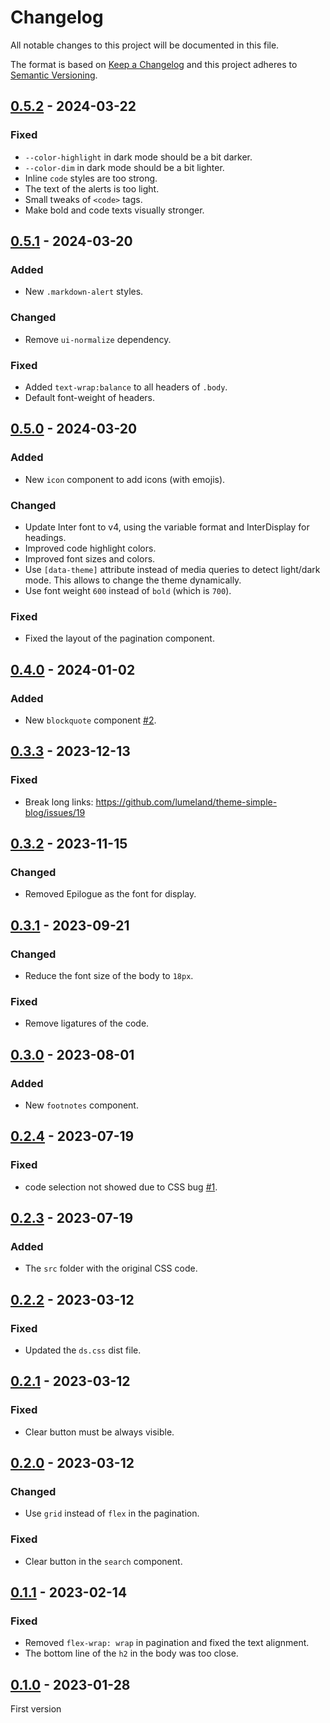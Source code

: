 # Changelog
All notable changes to this project will be documented in this file.

The format is based on [Keep a Changelog](http://keepachangelog.com/) and this
project adheres to [Semantic Versioning](http://semver.org/).

## [0.5.2] - 2024-03-22
### Fixed
- `--color-highlight` in dark mode should be a bit darker.
- `--color-dim` in dark mode should be a bit lighter.
- Inline `code` styles are too strong.
- The text of the alerts is too light.
- Small tweaks of `<code>` tags.
- Make bold and code texts visually stronger.

## [0.5.1] - 2024-03-20
### Added
- New `.markdown-alert` styles.

### Changed
- Remove `ui-normalize` dependency.

### Fixed
- Added `text-wrap:balance` to all headers of `.body`.
- Default font-weight of headers.

## [0.5.0] - 2024-03-20
### Added
- New `icon` component to add icons (with emojis).

### Changed
- Update Inter font to v4, using the variable format and InterDisplay for
  headings.
- Improved code highlight colors.
- Improved font sizes and colors.
- Use `[data-theme]` attribute instead of media queries to detect light/dark
  mode. This allows to change the theme dynamically.
- Use font weight `600` instead of `bold` (which is `700`).

### Fixed
- Fixed the layout of the pagination component.

## [0.4.0] - 2024-01-02
### Added
- New `blockquote` component [#2].

## [0.3.3] - 2023-12-13
### Fixed
- Break long links: https://github.com/lumeland/theme-simple-blog/issues/19

## [0.3.2] - 2023-11-15
### Changed
- Removed Epilogue as the font for display.

## [0.3.1] - 2023-09-21
### Changed
- Reduce the font size of the body to `18px`.

### Fixed
- Remove ligatures of the code.

## [0.3.0] - 2023-08-01
### Added
- New `footnotes` component.

## [0.2.4] - 2023-07-19
### Fixed
- code selection not showed due to CSS bug [#1].

## [0.2.3] - 2023-07-19
### Added
- The `src` folder with the original CSS code.

## [0.2.2] - 2023-03-12
### Fixed
- Updated the `ds.css` dist file.

## [0.2.1] - 2023-03-12
### Fixed
- Clear button must be always visible.

## [0.2.0] - 2023-03-12
### Changed
- Use `grid` instead of `flex` in the pagination.

### Fixed
- Clear button in the `search` component.

## [0.1.1] - 2023-02-14
### Fixed
- Removed `flex-wrap: wrap` in pagination and fixed the text alignment.
- The bottom line of the `h2` in the body was too close.

## [0.1.0] - 2023-01-28
First version

[#1]: https://github.com/lumeland/ds/issues/1
[#2]: https://github.com/lumeland/ds/issues/2

[0.5.2]: https://github.com/lumeland/ds/compare/v0.5.1...v0.5.2
[0.5.1]: https://github.com/lumeland/ds/compare/v0.5.0...v0.5.1
[0.5.0]: https://github.com/lumeland/ds/compare/v0.4.0...v0.5.0
[0.4.0]: https://github.com/lumeland/ds/compare/v0.3.3...v0.4.0
[0.3.3]: https://github.com/lumeland/ds/compare/v0.3.2...v0.3.3
[0.3.2]: https://github.com/lumeland/ds/compare/v0.3.1...v0.3.2
[0.3.1]: https://github.com/lumeland/ds/compare/v0.3.0...v0.3.1
[0.3.0]: https://github.com/lumeland/ds/compare/v0.2.4...v0.3.0
[0.2.4]: https://github.com/lumeland/ds/compare/v0.2.3...v0.2.4
[0.2.3]: https://github.com/lumeland/ds/compare/v0.2.2...v0.2.3
[0.2.2]: https://github.com/lumeland/ds/compare/v0.2.1...v0.2.2
[0.2.1]: https://github.com/lumeland/ds/compare/v0.2.0...v0.2.1
[0.2.0]: https://github.com/lumeland/ds/compare/v0.1.1...v0.2.0
[0.1.1]: https://github.com/lumeland/ds/compare/v0.1.0...v0.1.1
[0.1.0]: https://github.com/lumeland/ds/releases/tag/v0.1.0
